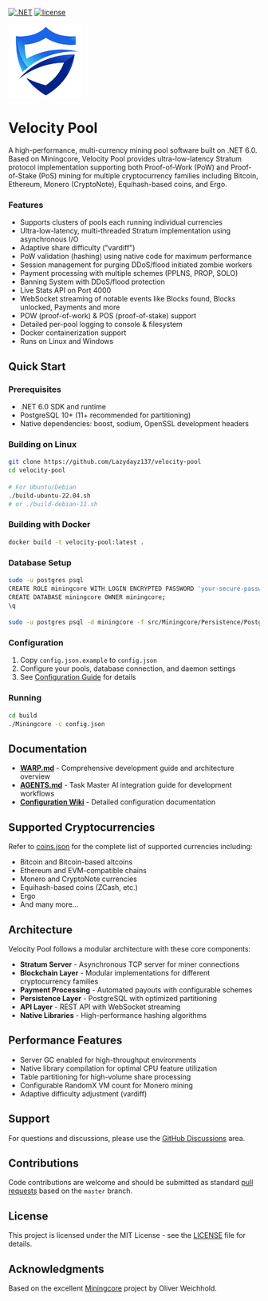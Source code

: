 [![.NET](https://github.com/Lazydayz137/velocity-pool/actions/workflows/dotnet.yml/badge.svg)](https://github.com/Lazydayz137/velocity-pool/actions/workflows/dotnet.yml)
[![license](https://img.shields.io/github/license/mashape/apistatus.svg)]()

<img src="https://github.com/Lazydayz137/velocity-pool/raw/master/logo.png" width="150">

# Velocity Pool

A high-performance, multi-currency mining pool software built on .NET 6.0. Based on Miningcore, Velocity Pool provides ultra-low-latency Stratum protocol implementation supporting both Proof-of-Work (PoW) and Proof-of-Stake (PoS) mining for multiple cryptocurrency families including Bitcoin, Ethereum, Monero (CryptoNote), Equihash-based coins, and Ergo.

### Features

- Supports clusters of pools each running individual currencies
- Ultra-low-latency, multi-threaded Stratum implementation using asynchronous I/O
- Adaptive share difficulty ("vardiff")
- PoW validation (hashing) using native code for maximum performance
- Session management for purging DDoS/flood initiated zombie workers
- Payment processing with multiple schemes (PPLNS, PROP, SOLO)
- Banning System with DDoS/flood protection
- Live Stats API on Port 4000
- WebSocket streaming of notable events like Blocks found, Blocks unlocked, Payments and more
- POW (proof-of-work) & POS (proof-of-stake) support
- Detailed per-pool logging to console & filesystem
- Docker containerization support
- Runs on Linux and Windows

## Quick Start

### Prerequisites
- .NET 6.0 SDK and runtime
- PostgreSQL 10+ (11+ recommended for partitioning)
- Native dependencies: boost, sodium, OpenSSL development headers

### Building on Linux

```bash
git clone https://github.com/Lazydayz137/velocity-pool
cd velocity-pool

# For Ubuntu/Debian
./build-ubuntu-22.04.sh
# or ./build-debian-11.sh
```

### Building with Docker

```bash
docker build -t velocity-pool:latest .
```

### Database Setup

```bash
sudo -u postgres psql
CREATE ROLE miningcore WITH LOGIN ENCRYPTED PASSWORD 'your-secure-password';
CREATE DATABASE miningcore OWNER miningcore;
\q

sudo -u postgres psql -d miningcore -f src/Miningcore/Persistence/Postgres/Scripts/createdb.sql
```

### Configuration

1. Copy `config.json.example` to `config.json`
2. Configure your pools, database connection, and daemon settings
3. See [Configuration Guide](https://github.com/Lazydayz137/velocity-pool/wiki/Configuration) for details

### Running

```bash
cd build
./Miningcore -c config.json
```

## Documentation

- **[WARP.md](WARP.md)** - Comprehensive development guide and architecture overview
- **[AGENTS.md](AGENTS.md)** - Task Master AI integration guide for development workflows
- **[Configuration Wiki](https://github.com/Lazydayz137/velocity-pool/wiki/Configuration)** - Detailed configuration documentation

## Supported Cryptocurrencies

Refer to [coins.json](src/Miningcore/coins.json) for the complete list of supported currencies including:
- Bitcoin and Bitcoin-based altcoins
- Ethereum and EVM-compatible chains
- Monero and CryptoNote currencies
- Equihash-based coins (ZCash, etc.)
- Ergo
- And many more...

## Architecture

Velocity Pool follows a modular architecture with these core components:

- **Stratum Server** - Asynchronous TCP server for miner connections
- **Blockchain Layer** - Modular implementations for different cryptocurrency families
- **Payment Processing** - Automated payouts with configurable schemes
- **Persistence Layer** - PostgreSQL with optimized partitioning
- **API Layer** - REST API with WebSocket streaming
- **Native Libraries** - High-performance hashing algorithms

## Performance Features

- Server GC enabled for high-throughput environments
- Native library compilation for optimal CPU feature utilization
- Table partitioning for high-volume share processing
- Configurable RandomX VM count for Monero mining
- Adaptive difficulty adjustment (vardiff)

## Support

For questions and discussions, please use the [GitHub Discussions](https://github.com/Lazydayz137/velocity-pool/discussions) area.

## Contributions

Code contributions are welcome and should be submitted as standard [pull requests](https://docs.github.com/en/pull-requests) based on the `master` branch.

## License

This project is licensed under the MIT License - see the [LICENSE](LICENSE) file for details.

## Acknowledgments

Based on the excellent [Miningcore](https://github.com/oliverw/miningcore) project by Oliver Weichhold.
